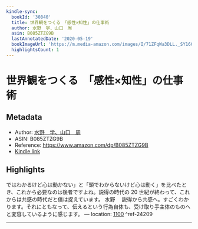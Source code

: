 ```yaml
---
kindle-sync:
  bookId: '30840'
  title: 世界観をつくる　「感性×知性」の仕事術
  author: 水野　学、山口　周
  asin: B085ZTZG9B
  lastAnnotatedDate: '2020-05-19'
  bookImageUrl: 'https://m.media-amazon.com/images/I/71ZFqWa3DLL._SY160.jpg'
  highlightsCount: 1
---
```

# 世界観をつくる　「感性×知性」の仕事術
## Metadata
* Author: [水野　学、山口　周](https://www.amazon.comundefined)
* ASIN: B085ZTZG9B
* Reference: https://www.amazon.com/dp/B085ZTZG9B
* [Kindle link](kindle://book?action=open&asin=B085ZTZG9B)

## Highlights
ではわかるけど心は動かない」と「頭でわからないけど心は動く」を比べたとき、これから必要なのは後者ですよね。説得の時代の 20 世紀が終わって、これからは共感の時代だと僕は捉えています。 水野 　説得から共感へ。すごくわかります。それにともなって、伝えるという行為自体も、受け取り手主体のものへと変容しているように感じます。 — location: [1100](kindle://book?action=open&asin=B085ZTZG9B&location=1100) ^ref-24209

---
